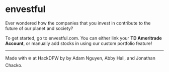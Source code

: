 # envestful
Ever wondered how the companies that you invest in contribute to the future of our planet and society? 

To get started, go to envestful.com. You can either link your **TD Ameritrade Account**, or manually add stocks in using our custom portfolio feature!

---

Made with ❄️ at HackDFW by by Adam Nguyen, Abby Hall, and Jonathan Chacko.

